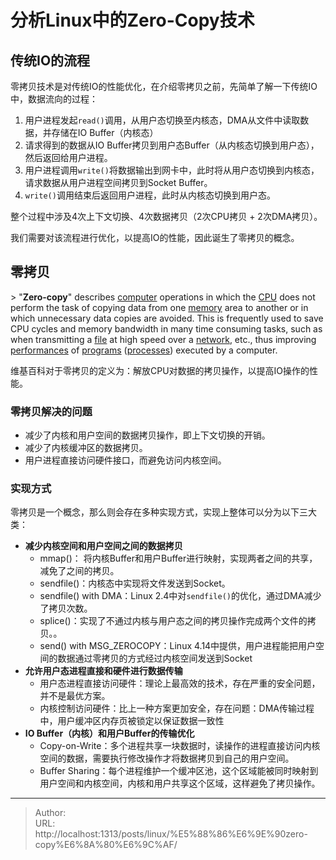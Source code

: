 # 分析Linux中的Zero-Copy技术




## 传统IO的流程

零拷贝技术是对传统IO的性能优化，在介绍零拷贝之前，先简单了解一下传统IO中，数据流向的过程：

1. 用户进程发起`read()`调用，从用户态切换至内核态，DMA从文件中读取数据，并存储在IO Buffer（内核态）
2. 请求得到的数据从IO Buffer拷贝到用户态Buffer（从内核态切换到用户态），然后返回给用户进程。
3. 用户进程调用`write()`将数据输出到网卡中，此时将从用户态切换到内核态，请求数据从用户进程空间拷贝到Socket Buffer。
4. `write()`调用结束后返回用户进程，此时从内核态切换到用户态。

整个过程中涉及4次上下文切换、4次数据拷贝（2次CPU拷贝 &#43; 2次DMA拷贝）。



我们需要对该流程进行优化，以提高IO的性能，因此诞生了零拷贝的概念。



## 零拷贝



&gt; &#34;**Zero-copy**&#34; describes [computer](https://en.wikipedia.org/wiki/Computer) operations in which the [CPU](https://en.wikipedia.org/wiki/Central_processing_unit) does not perform the task of copying data from one [memory](https://en.wikipedia.org/wiki/RAM) area to another or in which unnecessary data copies are avoided. This is frequently used to save CPU cycles and memory bandwidth in many time consuming tasks, such as when transmitting a [file](https://en.wikipedia.org/wiki/Computer_file) at high speed over a [network](https://en.wikipedia.org/wiki/Telecommunications_network), etc., thus improving [performances](https://en.wikipedia.org/wiki/Computer_performance) of [programs](https://en.wikipedia.org/wiki/Computer_program) ([processes](https://en.wikipedia.org/wiki/Process_(computing))) executed by a computer.



维基百科对于零拷贝的定义为：解放CPU对数据的拷贝操作，以提高IO操作的性能。



### 零拷贝解决的问题

- 减少了内核和用户空间的数据拷贝操作，即上下文切换的开销。
- 减少了内核缓冲区的数据拷贝。
- 用户进程直接访问硬件接口，而避免访问内核空间。



### 实现方式

零拷贝是一个概念，那么则会存在多种实现方式，实现上整体可以分为以下三大类：

- **减少内核空间和用户空间之间的数据拷贝**
  - mmap()： 将内核Buffer和用户Buffer进行映射，实现两者之间的共享，减免了之间的拷贝。
  - sendfile()：内核态中实现将文件发送到Socket。
  - sendfile() with DMA：Linux 2.4中对`sendfile()`的优化，通过DMA减少了拷贝次数。
  - splice()：实现了不通过内核与用户态之间的拷贝操作完成两个文件的拷贝。。
  - send() with MSG_ZEROCOPY：Linux 4.14中提供，用户进程能把用户空间的数据通过零拷贝的方式经过内核空间发送到Socket
- **允许用户态进程直接和硬件进行数据传输**
  - 用户态进程直接访问硬件：理论上最高效的技术，存在严重的安全问题，并不是最优方案。
  - 内核控制访问硬件：比上一种方案更加安全，存在问题：DMA传输过程中，用户缓冲区内存页被锁定以保证数据一致性
- **IO Buffer（内核）和用户Buffer的传输优化**
  - Copy-on-Write：多个进程共享一块数据时，读操作的进程直接访问内核空间的数据，需要执行修改操作才将数据拷贝到自己的用户空间。
  - Buffer Sharing：每个进程维护一个缓冲区池，这个区域能被同时映射到用户空间和内核空间，内核和用户共享这个区域，这样避免了拷贝操作。



---

> Author:   
> URL: http://localhost:1313/posts/linux/%E5%88%86%E6%9E%90zero-copy%E6%8A%80%E6%9C%AF/  

